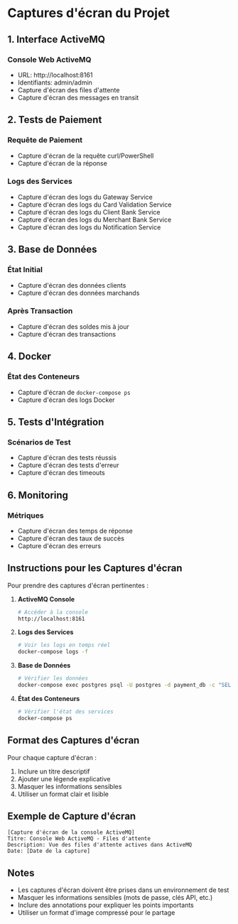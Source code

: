 # Captures d'écran du Projet

## 1. Interface ActiveMQ

### Console Web ActiveMQ
- URL: http://localhost:8161
- Identifiants: admin/admin
- Capture d'écran des files d'attente
- Capture d'écran des messages en transit

## 2. Tests de Paiement

### Requête de Paiement
- Capture d'écran de la requête curl/PowerShell
- Capture d'écran de la réponse

### Logs des Services
- Capture d'écran des logs du Gateway Service
- Capture d'écran des logs du Card Validation Service
- Capture d'écran des logs du Client Bank Service
- Capture d'écran des logs du Merchant Bank Service
- Capture d'écran des logs du Notification Service

## 3. Base de Données

### État Initial
- Capture d'écran des données clients
- Capture d'écran des données marchands

### Après Transaction
- Capture d'écran des soldes mis à jour
- Capture d'écran des transactions

## 4. Docker

### État des Conteneurs
- Capture d'écran de `docker-compose ps`
- Capture d'écran des logs Docker

## 5. Tests d'Intégration

### Scénarios de Test
- Capture d'écran des tests réussis
- Capture d'écran des tests d'erreur
- Capture d'écran des timeouts

## 6. Monitoring

### Métriques
- Capture d'écran des temps de réponse
- Capture d'écran des taux de succès
- Capture d'écran des erreurs

## Instructions pour les Captures d'écran

Pour prendre des captures d'écran pertinentes :

1. **ActiveMQ Console**
   ```bash
   # Accéder à la console
   http://localhost:8161
   ```

2. **Logs des Services**
   ```bash
   # Voir les logs en temps réel
   docker-compose logs -f
   ```

3. **Base de Données**
   ```bash
   # Vérifier les données
   docker-compose exec postgres psql -U postgres -d payment_db -c "SELECT * FROM clients; SELECT * FROM merchants;"
   ```

4. **État des Conteneurs**
   ```bash
   # Vérifier l'état des services
   docker-compose ps
   ```

## Format des Captures d'écran

Pour chaque capture d'écran :
1. Inclure un titre descriptif
2. Ajouter une légende explicative
3. Masquer les informations sensibles
4. Utiliser un format clair et lisible

## Exemple de Capture d'écran

```
[Capture d'écran de la console ActiveMQ]
Titre: Console Web ActiveMQ - Files d'attente
Description: Vue des files d'attente actives dans ActiveMQ
Date: [Date de la capture]
```

## Notes

- Les captures d'écran doivent être prises dans un environnement de test
- Masquer les informations sensibles (mots de passe, clés API, etc.)
- Inclure des annotations pour expliquer les points importants
- Utiliser un format d'image compressé pour le partage 